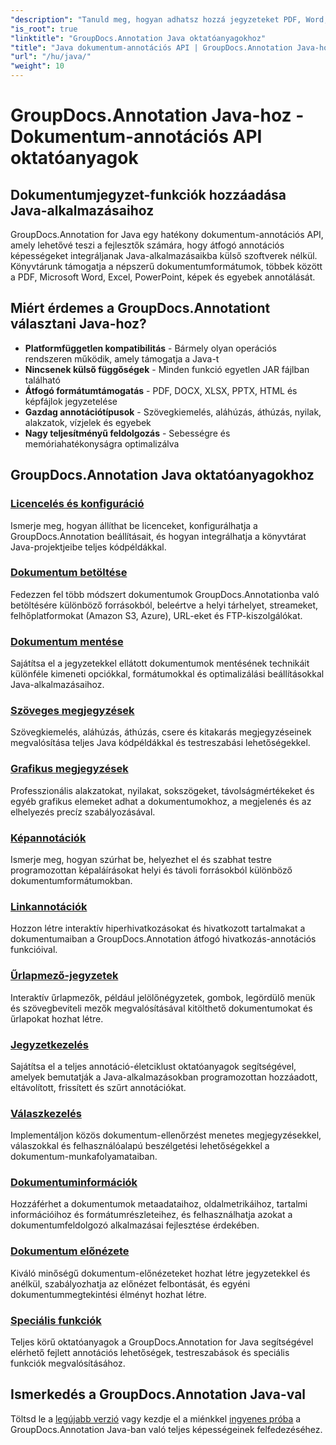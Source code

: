```yaml
---
"description": "Tanuld meg, hogyan adhatsz hozzá jegyzeteket PDF, Word, Excel és PowerPoint dokumentumokhoz a GroupDocs.Annotation for Java API segítségével. Lépésről lépésre integrációs oktatóanyagok és kódpéldák."
"is_root": true
"linktitle": "GroupDocs.Annotation Java oktatóanyagokhoz"
"title": "Java dokumentum-annotációs API | GroupDocs.Annotation Java-hoz – oktatóanyagok és példák"
"url": "/hu/java/"
"weight": 10
---
```


# GroupDocs.Annotation Java-hoz - Dokumentum-annotációs API oktatóanyagok

## Dokumentumjegyzet-funkciók hozzáadása Java-alkalmazásaihoz

GroupDocs.Annotation for Java egy hatékony dokumentum-annotációs API, amely lehetővé teszi a fejlesztők számára, hogy átfogó annotációs képességeket integráljanak Java-alkalmazásaikba külső szoftverek nélkül. Könyvtárunk támogatja a népszerű dokumentumformátumok, többek között a PDF, Microsoft Word, Excel, PowerPoint, képek és egyebek annotálását.

## Miért érdemes a GroupDocs.Annotationt választani Java-hoz?

- **Platformfüggetlen kompatibilitás** - Bármely olyan operációs rendszeren működik, amely támogatja a Java-t
- **Nincsenek külső függőségek** - Minden funkció egyetlen JAR fájlban található
- **Átfogó formátumtámogatás** - PDF, DOCX, XLSX, PPTX, HTML és képfájlok jegyzetelése
- **Gazdag annotációtípusok** - Szövegkiemelés, aláhúzás, áthúzás, nyilak, alakzatok, vízjelek és egyebek
- **Nagy teljesítményű feldolgozás** - Sebességre és memóriahatékonyságra optimalizálva

## GroupDocs.Annotation Java oktatóanyagokhoz

### [Licencelés és konfiguráció](./licensing-and-configuration)
Ismerje meg, hogyan állíthat be licenceket, konfigurálhatja a GroupDocs.Annotation beállításait, és hogyan integrálhatja a könyvtárat Java-projektjeibe teljes kódpéldákkal.

### [Dokumentum betöltése](./document-loading)
Fedezzen fel több módszert dokumentumok GroupDocs.Annotationba való betöltésére különböző forrásokból, beleértve a helyi tárhelyet, streameket, felhőplatformokat (Amazon S3, Azure), URL-eket és FTP-kiszolgálókat.

### [Dokumentum mentése](./document-saving)
Sajátítsa el a jegyzetekkel ellátott dokumentumok mentésének technikáit különféle kimeneti opciókkal, formátumokkal és optimalizálási beállításokkal Java-alkalmazásaihoz.

### [Szöveges megjegyzések](./text-annotations)
Szövegkiemelés, aláhúzás, áthúzás, csere és kitakarás megjegyzéseinek megvalósítása teljes Java kódpéldákkal és testreszabási lehetőségekkel.

### [Grafikus megjegyzések](./graphical-annotations)
Professzionális alakzatokat, nyilakat, sokszögeket, távolságmértékeket és egyéb grafikus elemeket adhat a dokumentumokhoz, a megjelenés és az elhelyezés precíz szabályozásával.

### [Képannotációk](./image-annotations)
Ismerje meg, hogyan szúrhat be, helyezhet el és szabhat testre programozottan képaláírásokat helyi és távoli forrásokból különböző dokumentumformátumokban.

### [Linkannotációk](./link-annotations)
Hozzon létre interaktív hiperhivatkozásokat és hivatkozott tartalmakat a dokumentumaiban a GroupDocs.Annotation átfogó hivatkozás-annotációs funkcióival.

### [Űrlapmező-jegyzetek](./form-field-annotations)
Interaktív űrlapmezők, például jelölőnégyzetek, gombok, legördülő menük és szövegbeviteli mezők megvalósításával kitölthető dokumentumokat és űrlapokat hozhat létre.

### [Jegyzetkezelés](./annotation-management)
Sajátítsa el a teljes annotáció-életciklust oktatóanyagok segítségével, amelyek bemutatják a Java-alkalmazásokban programozottan hozzáadott, eltávolított, frissített és szűrt annotációkat.

### [Válaszkezelés](./reply-management)
Implementáljon közös dokumentum-ellenőrzést menetes megjegyzésekkel, válaszokkal és felhasználóalapú beszélgetési lehetőségekkel a dokumentum-munkafolyamataiban.

### [Dokumentuminformációk](./document-information)
Hozzáférhet a dokumentumok metaadataihoz, oldalmetrikáihoz, tartalmi információihoz és formátumrészleteihez, és felhasználhatja azokat a dokumentumfeldolgozó alkalmazásai fejlesztése érdekében.

### [Dokumentum előnézete](./document-preview)
Kiváló minőségű dokumentum-előnézeteket hozhat létre jegyzetekkel és anélkül, szabályozhatja az előnézet felbontását, és egyéni dokumentummegtekintési élményt hozhat létre.

### [Speciális funkciók](./advanced-features)
Teljes körű oktatóanyagok a GroupDocs.Annotation for Java segítségével elérhető fejlett annotációs lehetőségek, testreszabások és speciális funkciók megvalósításához.

## Ismerkedés a GroupDocs.Annotation Java-val

Töltsd le a [legújabb verzió](https://releases.groupdocs.com/annotation/java/) vagy kezdje el a miénkkel [ingyenes próba](https://releases.groupdocs.com/annotation/java/) a GroupDocs.Annotation Java-ban való teljes képességeinek felfedezéséhez.